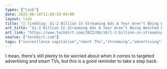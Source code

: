 ```yaml
---
types: ["link"]
date: 2022-06-16T11:29:19-04:00
layout: link
title: "🔗 linkblog: $1-2 Billion In Streaming Ads A Year Aren’t Being Watched Because The TV Is Off | Techdirt'"
art_title: "$1-2 Billion In Streaming Ads A Year Aren’t Being Watched Because The TV Is Off | Techdirt"
art_link: "https://www.techdirt.com/2022/06/16/1-2-billion-in-streaming-ads-a-year-arent-being-watched-because-the-tv-is-off/"
source: ["techdirt.com"]
tags: ["surveillance capitalism","smart TVs","streaming","advertising"]
---
```

I mean, there's still plenty to be worried about when it comes to targeted advertising and smart TVs, but this is a good reminder to take a step back.
 
